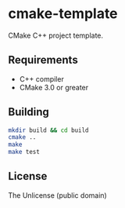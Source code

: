 # cmake-template

CMake C++ project template.

## Requirements

- C++ compiler
- CMake 3.0 or greater

## Building

```bash
mkdir build && cd build
cmake ..
make
make test
```

## License

The Unlicense (public domain)

